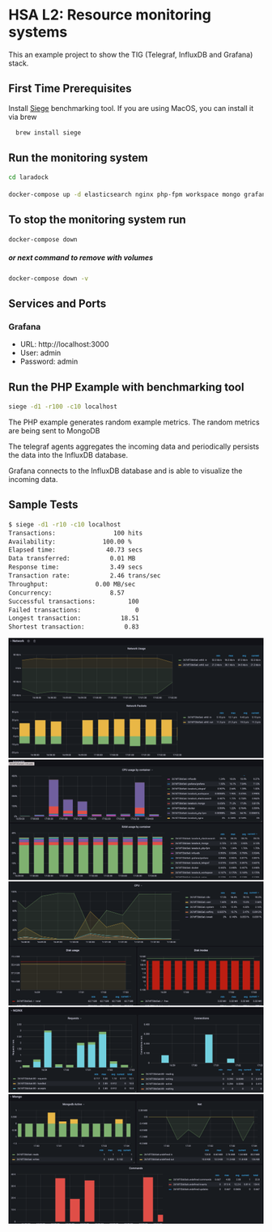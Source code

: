 # HSA L2: Resource monitoring systems

This an example project to show the TIG (Telegraf, InfluxDB and Grafana) stack.

## First Time Prerequisites
Install [Siege](https://github.com/JoeDog/siege) benchmarking tool.
If you are using MacOS, you can install it via brew
```bash
  brew install siege
```

## Run the monitoring system
```bash
cd laradock

docker-compose up -d elasticsearch nginx php-fpm workspace mongo grafana telegraf influxdb
```

## To stop the monitoring system run
```bash
docker-compose down
```
##### or next command to remove with volumes
```bash
docker-compose down -v
```

## Services and Ports

### Grafana
- URL: http://localhost:3000
- User: admin
- Password: admin

## Run the PHP Example with benchmarking tool

```bash
siege -d1 -r100 -c10 localhost
```

The PHP example generates random example metrics. The random metrics are being sent to MongoDB

The telegraf agents aggregates the incoming data and periodically persists the data into the InfluxDB database.

Grafana connects to the InfluxDB database and is able to visualize the incoming data.   

## Sample Tests 
```bash
$ siege -d1 -r10 -c10 localhost
Transactions:		         100 hits
Availability:		      100.00 %
Elapsed time:		       40.73 secs
Data transferred:	        0.01 MB
Response time:		        3.49 secs
Transaction rate:	        2.46 trans/sec
Throughput:		        0.00 MB/sec
Concurrency:		        8.57
Successful transactions:         100
Failed transactions:	           0
Longest transaction:	       18.51
Shortest transaction:	        0.83
```
![network](resources/network.png)
![docker](resources/docker.png)
![cpu](resources/cpu.png)
![nginx](resources/nginx.png)
![mongo](resources/mongo.png)
